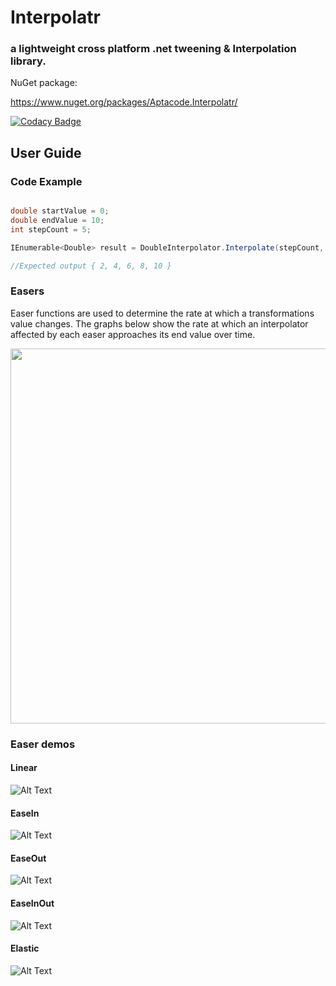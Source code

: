 
# Interpolatr

### a lightweight cross platform .net tweening & Interpolation library.


NuGet package:

https://www.nuget.org/packages/Aptacode.Interpolatr/

[![Codacy Badge](https://api.codacy.com/project/badge/Grade/042b4cf9e73b4a46aa38c55c3d4c3b0c)](https://www.codacy.com/manual/Timmoth/Aptacode.Interpolatr?utm_source=github.com&amp;utm_medium=referral&amp;utm_content=Timmoth/Aptacode.Interpolatr&amp;utm_campaign=Badge_Grade)


## User Guide

### Code Example

```csharp

double startValue = 0;
double endValue = 10;
int stepCount = 5;

IEnumerable<Double> result = DoubleInterpolator.Interpolate(stepCount, DefaultEasers.Linear, startValue, endValue);

//Expected output { 2, 4, 6, 8, 10 }

```

### Easers
Easer functions are used to determine the rate at which a transformations value changes. The graphs below show the rate at which an interpolator affected by each easer approaches its end value over time.

<p align="center">
  <img width="700" height="600" src="https://raw.githubusercontent.com/Timmoth/Aptacode.Interpolatr/master/Resources/Images/easers.png">
</p>

### Easer demos

#### Linear

![Alt Text](https://raw.githubusercontent.com/Timmoth/Aptacode.Interpolatr/master/Resources/demos/Linear.gif)

#### EaseIn

![Alt Text](https://raw.githubusercontent.com/Timmoth/Aptacode.Interpolatr/master/Resources/demos/EaseIn.gif)

#### EaseOut

![Alt Text](https://raw.githubusercontent.com/Timmoth/Aptacode.Interpolatr/master/Resources/demos/EaseOut.gif)

#### EaseInOut

![Alt Text](https://raw.githubusercontent.com/Timmoth/Aptacode.Interpolatr/master/Resources/demos/EaseInOut.gif)

#### Elastic

![Alt Text](https://raw.githubusercontent.com/Timmoth/Aptacode.Interpolatr/master/Resources/demos/Elastic.gif)


